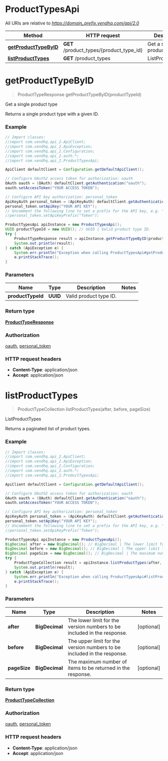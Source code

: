 # ProductTypesApi

All URIs are relative to *https://domain_prefix.vendhq.com/api/2.0*

Method | HTTP request | Description
------------- | ------------- | -------------
[**getProductTypeByID**](ProductTypesApi.md#getProductTypeByID) | **GET** /product_types/{product_type_id} | Get a single product type
[**listProductTypes**](ProductTypesApi.md#listProductTypes) | **GET** /product_types | ListProductTypes


<a name="getProductTypeByID"></a>
# **getProductTypeByID**
> ProductTypeResponse getProductTypeByID(productTypeId)

Get a single product type

Returns a single product type with a given ID.

### Example
```java
// Import classes:
//import com.vendhq.api_2.ApiClient;
//import com.vendhq.api_2.ApiException;
//import com.vendhq.api_2.Configuration;
//import com.vendhq.api_2.auth.*;
//import com.vendhq.api_2.ProductTypesApi;

ApiClient defaultClient = Configuration.getDefaultApiClient();

// Configure OAuth2 access token for authorization: oauth
OAuth oauth = (OAuth) defaultClient.getAuthentication("oauth");
oauth.setAccessToken("YOUR ACCESS TOKEN");

// Configure API key authorization: personal_token
ApiKeyAuth personal_token = (ApiKeyAuth) defaultClient.getAuthentication("personal_token");
personal_token.setApiKey("YOUR API KEY");
// Uncomment the following line to set a prefix for the API key, e.g. "Token" (defaults to null)
//personal_token.setApiKeyPrefix("Token");

ProductTypesApi apiInstance = new ProductTypesApi();
UUID productTypeId = new UUID(); // UUID | Valid product type ID.
try {
    ProductTypeResponse result = apiInstance.getProductTypeByID(productTypeId);
    System.out.println(result);
} catch (ApiException e) {
    System.err.println("Exception when calling ProductTypesApi#getProductTypeByID");
    e.printStackTrace();
}
```

### Parameters

Name | Type | Description  | Notes
------------- | ------------- | ------------- | -------------
 **productTypeId** | **UUID**| Valid product type ID. |

### Return type

[**ProductTypeResponse**](ProductTypeResponse.md)

### Authorization

[oauth](../README.md#oauth), [personal_token](../README.md#personal_token)

### HTTP request headers

 - **Content-Type**: application/json
 - **Accept**: application/json

<a name="listProductTypes"></a>
# **listProductTypes**
> ProductTypeCollection listProductTypes(after, before, pageSize)

ListProductTypes

Returns a paginated list of product types.

### Example
```java
// Import classes:
//import com.vendhq.api_2.ApiClient;
//import com.vendhq.api_2.ApiException;
//import com.vendhq.api_2.Configuration;
//import com.vendhq.api_2.auth.*;
//import com.vendhq.api_2.ProductTypesApi;

ApiClient defaultClient = Configuration.getDefaultApiClient();

// Configure OAuth2 access token for authorization: oauth
OAuth oauth = (OAuth) defaultClient.getAuthentication("oauth");
oauth.setAccessToken("YOUR ACCESS TOKEN");

// Configure API key authorization: personal_token
ApiKeyAuth personal_token = (ApiKeyAuth) defaultClient.getAuthentication("personal_token");
personal_token.setApiKey("YOUR API KEY");
// Uncomment the following line to set a prefix for the API key, e.g. "Token" (defaults to null)
//personal_token.setApiKeyPrefix("Token");

ProductTypesApi apiInstance = new ProductTypesApi();
BigDecimal after = new BigDecimal(); // BigDecimal | The lower limit for the version numbers to be included in the response.
BigDecimal before = new BigDecimal(); // BigDecimal | The upper limit for the version numbers to be included in the response.
BigDecimal pageSize = new BigDecimal(); // BigDecimal | The maximum number of items to be returned in the response.
try {
    ProductTypeCollection result = apiInstance.listProductTypes(after, before, pageSize);
    System.out.println(result);
} catch (ApiException e) {
    System.err.println("Exception when calling ProductTypesApi#listProductTypes");
    e.printStackTrace();
}
```

### Parameters

Name | Type | Description  | Notes
------------- | ------------- | ------------- | -------------
 **after** | **BigDecimal**| The lower limit for the version numbers to be included in the response. | [optional]
 **before** | **BigDecimal**| The upper limit for the version numbers to be included in the response. | [optional]
 **pageSize** | **BigDecimal**| The maximum number of items to be returned in the response. | [optional]

### Return type

[**ProductTypeCollection**](ProductTypeCollection.md)

### Authorization

[oauth](../README.md#oauth), [personal_token](../README.md#personal_token)

### HTTP request headers

 - **Content-Type**: application/json
 - **Accept**: application/json
